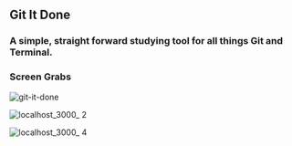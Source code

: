 ## Git It Done
### A simple, straight forward studying tool for all things Git and Terminal.



### Screen Grabs 
![git-it-done](https://user-images.githubusercontent.com/34728115/53460096-32986980-39f9-11e9-8c16-6d49ebf28a20.gif)

![localhost_3000_ 2](https://user-images.githubusercontent.com/34728115/53460126-46dc6680-39f9-11e9-9369-aa5d6fd9472e.png)

![localhost_3000_ 4](https://user-images.githubusercontent.com/34728115/53460157-5f4c8100-39f9-11e9-80a6-2a03e090cd13.png)

